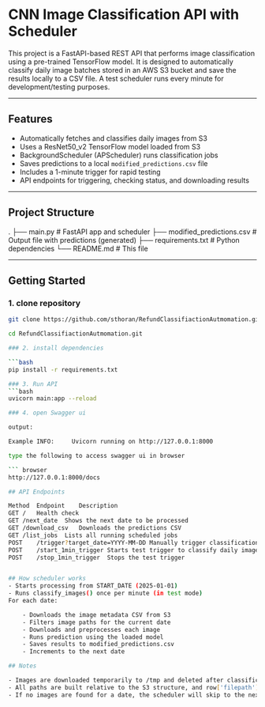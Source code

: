 # CNN Image Classification API with Scheduler

This project is a FastAPI-based REST API that performs image classification using a pre-trained TensorFlow model.
It is designed to automatically classify daily image batches stored in an AWS S3 bucket and save the results locally to a CSV file. A test scheduler runs every minute for development/testing purposes.

---

## Features

- Automatically fetches and classifies daily images from S3
- Uses a ResNet50_v2 TensorFlow model loaded from S3
- BackgroundScheduler (APScheduler) runs classification jobs
- Saves predictions to a local `modified_predictions.csv` file
- Includes a 1-minute trigger for rapid testing
- API endpoints for triggering, checking status, and downloading results

---

##  Project Structure
. ├── main.py # FastAPI app and scheduler
├── modified_predictions.csv # Output file with predictions (generated) 
├── requirements.txt # Python dependencies
└── README.md # This file

---

## Getting Started

### 1. clone repository
```bash
git clone https://github.com/sthoran/RefundClassifiactionAutmomation.git

cd RefundClassifiactionAutmomation.git

### 2. install dependencies

```bash
pip install -r requirements.txt

### 3. Run API
```bash
uvicorn main:app --reload

### 4. open Swagger ui 

output:

Example INFO:     Uvicorn running on http://127.0.0.1:8000

type the following to access swagger ui in browser

``` browser
http://127.0.0.1:8000/docs

## API Endpoints

Method	Endpoint	Description
GET	/	Health check
GET	/next_date	Shows the next date to be processed
GET	/download_csv	Downloads the predictions CSV
GET	/list_jobs	Lists all running scheduled jobs
POST	/trigger?target_date=YYYY-MM-DD	Manually trigger classification for a given date
POST	/start_1min_trigger	Starts test trigger to classify daily images every 1 min
POST	/stop_1min_trigger	Stops the test trigger


## How scheduler works
- Starts processing from START_DATE (2025-01-01)
- Runs classify_images() once per minute (in test mode)
For each date:

    - Downloads the image metadata CSV from S3
    - Filters image paths for the current date
    - Downloads and preprocesses each image
    - Runs prediction using the loaded model
    - Saves results to modified_predictions.csv
    - Increments to the next date

## Notes

- Images are downloaded temporarily to /tmp and deleted after classification.
- All paths are built relative to the S3 structure, and row['filepath'] should already include the correct folder structure.
- If no images are found for a date, the scheduler will skip to the next day.




